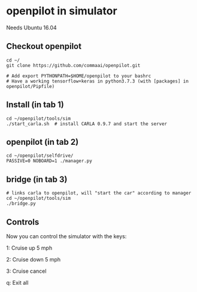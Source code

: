 openpilot in simulator
=====================
Needs Ubuntu 16.04

## Checkout openpilot
```
cd ~/
git clone https://github.com/commaai/openpilot.git

# Add export PYTHONPATH=$HOME/openpilot to your bashrc
# Have a working tensorflow+keras in python3.7.3 (with [packages] in openpilot/Pipfile)
```
## Install (in tab 1)
```
cd ~/openpilot/tools/sim
./start_carla.sh  # install CARLA 0.9.7 and start the server
```
## openpilot (in tab 2)
```
cd ~/openpilot/selfdrive/
PASSIVE=0 NOBOARD=1 ./manager.py
```
## bridge (in tab 3)
```
# links carla to openpilot, will "start the car" according to manager
cd ~/openpilot/tools/sim
./bridge.py
```
## Controls
Now you can control the simulator with the keys:

1: Cruise up 5 mph

2: Cruise down 5 mph

3: Cruise cancel

q: Exit all



